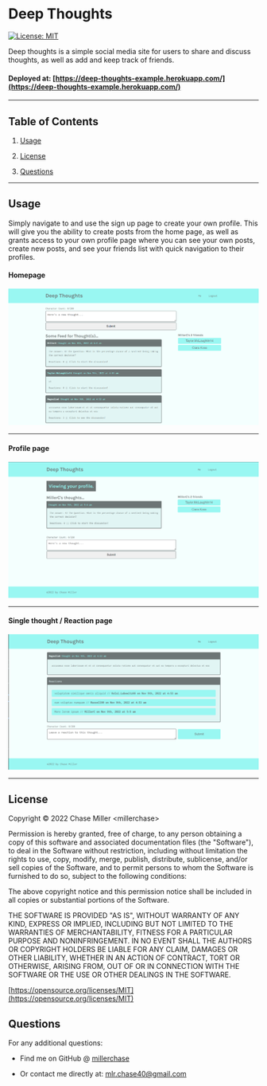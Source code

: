 # Deep Thoughts

[![License: MIT](https://img.shields.io/badge/License-MIT-yellow.svg)](https://opensource.org/licenses/MIT)

Deep thoughts is a simple social media site for users to share and discuss thoughts, as well as add and keep track of friends.

#### Deployed at: [https://deep-thoughts-example.herokuapp.com/](https://deep-thoughts-example.herokuapp.com/)

---

## Table of Contents

1. [Usage](#usage)

2. [License](#license)

3. [Questions](#questions)

---

## Usage

Simply navigate to and use the sign up page to create your own profile. This will give you the ability to create posts from the home page, as well as grants access to your own profile page where you can see your own posts, create new posts, and see your friends list with quick navigation to their profiles.

#### Homepage

![Homepage screenshot](client/src/assets/images/screenshot1.png)

---

#### Profile page

![Profile page screenshot](client/src/assets/images/screenshot2.png)

---

#### Single thought / Reaction page

![Single thought / Reaction page screenshot](client/src/assets/images/screenshot3.png)

---

## License

Copyright &copy; 2022 Chase Miller &lt;millerchase>

Permission is hereby granted, free of charge, to any person obtaining a copy of this software and associated documentation files (the "Software"), to deal in the Software without restriction, including without limitation the rights to use, copy, modify, merge, publish, distribute, sublicense, and/or sell copies of the Software, and to permit persons to whom the Software is furnished to do so, subject to the following conditions:

The above copyright notice and this permission notice shall be included in all copies or substantial portions of the Software.

THE SOFTWARE IS PROVIDED "AS IS", WITHOUT WARRANTY OF ANY KIND, EXPRESS OR IMPLIED, INCLUDING BUT NOT LIMITED TO THE WARRANTIES OF MERCHANTABILITY, FITNESS FOR A PARTICULAR PURPOSE AND NONINFRINGEMENT. IN NO EVENT SHALL THE AUTHORS OR COPYRIGHT HOLDERS BE LIABLE FOR ANY CLAIM, DAMAGES OR OTHER LIABILITY, WHETHER IN AN ACTION OF CONTRACT, TORT OR OTHERWISE, ARISING FROM, OUT OF OR IN CONNECTION WITH THE SOFTWARE OR THE USE OR OTHER DEALINGS IN THE SOFTWARE.

[https://opensource.org/licenses/MIT](https://opensource.org/licenses/MIT)

## Questions

For any additional questions:

- Find me on GitHub @ [millerchase](https://github.com/millerchase)

- Or contact me directly at: mlr.chase40@gmail.com
